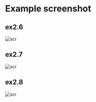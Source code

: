 # Example screenshot

## ex2.6

![scr](https://i.imgur.com/C4Myb1e.jpg)

## ex2.7

![scr](https://i.imgur.com/QI49um6.jpg)

## ex2.8

![scr](https://i.imgur.com/B4SoQzP.jpg)
